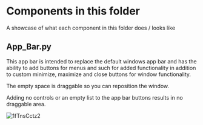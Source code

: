# Components in this folder

A showcase of what each component in this folder does / looks like

## App_Bar.py

This app bar is intended to replace the default windows app bar and has the ability to add buttons for menus and such
for added functionality in addition to custom minimize, maximize and close buttons for window functionality.

The empty space is draggable so you can reposition the window.

Adding no controls or an empty list to the app bar buttons results in no draggable area.

![1fTnsCctz2](https://user-images.githubusercontent.com/30916908/215309048-ab1e6cd8-964e-4d68-8c1f-09a69b0b9fb8.gif)
